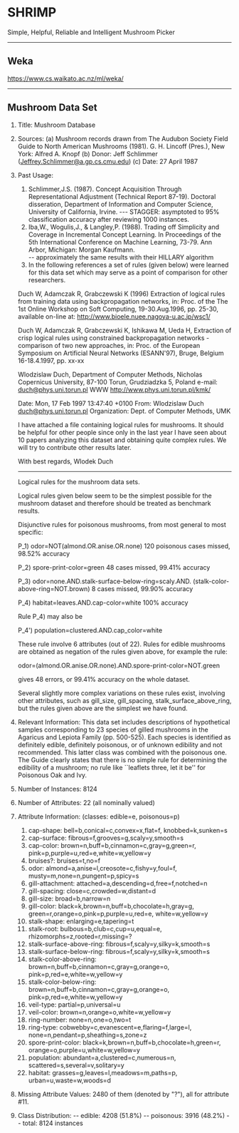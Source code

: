 # SHRIMP
Simple, Helpful, Reliable and Intelligent Mushroom Picker

---------------------------------------------------------------------------

## Weka
https://www.cs.waikato.ac.nz/ml/weka/

---------------------------------------------------------------------------

## Mushroom Data Set
1. Title: Mushroom Database

2. Sources: 
    (a) Mushroom records drawn from The Audubon Society Field Guide to North
        American Mushrooms (1981). G. H. Lincoff (Pres.), New York: Alfred
        A. Knopf
    (b) Donor: Jeff Schlimmer (Jeffrey.Schlimmer@a.gp.cs.cmu.edu)
    (c) Date: 27 April 1987

3. Past Usage:
    1. Schlimmer,J.S. (1987). Concept Acquisition Through Representational
       Adjustment (Technical Report 87-19).  Doctoral disseration, Department
       of Information and Computer Science, University of California, Irvine.
       --- STAGGER: asymptoted to 95% classification accuracy after reviewing
           1000 instances.
    2. Iba,W., Wogulis,J., & Langley,P. (1988).  Trading off Simplicity
       and Coverage in Incremental Concept Learning. In Proceedings of 
       the 5th International Conference on Machine Learning, 73-79.
       Ann Arbor, Michigan: Morgan Kaufmann.  
       -- approximately the same results with their HILLARY algorithm    
    3. In the following references a set of rules (given below) were
	learned for this data set which may serve as a point of
	comparison for other researchers.

	Duch W, Adamczak R, Grabczewski K (1996) Extraction of logical rules
	from training data using backpropagation networks, in: Proc. of the
	The 1st Online Workshop on Soft Computing, 19-30.Aug.1996, pp. 25-30,
	available on-line at: http://www.bioele.nuee.nagoya-u.ac.jp/wsc1/

	Duch W, Adamczak R, Grabczewski K, Ishikawa M, Ueda H, Extraction of
	crisp logical rules using constrained backpropagation networks -
	comparison of two new approaches, in: Proc. of the European Symposium
	on Artificial Neural Networks (ESANN'97), Bruge, Belgium 16-18.4.1997,
	pp. xx-xx

	Wlodzislaw Duch, Department of Computer Methods, Nicholas Copernicus
	University, 87-100 Torun, Grudziadzka 5, Poland
	e-mail: duch@phys.uni.torun.pl
	WWW     http://www.phys.uni.torun.pl/kmk/
	
	Date: Mon, 17 Feb 1997 13:47:40 +0100
	From: Wlodzislaw Duch <duch@phys.uni.torun.pl>
	Organization: Dept. of Computer Methods, UMK

	I have attached a file containing logical rules for mushrooms.
	It should be helpful for other people since only in the last year I
	have seen about 10 papers analyzing this dataset and obtaining quite
	complex rules. We will try to contribute other results later.

	With best regards, Wlodek Duch
	________________________________________________________________

	Logical rules for the mushroom data sets.

	Logical rules given below seem to be the simplest possible for the
	mushroom dataset and therefore should be treated as benchmark results.

	Disjunctive rules for poisonous mushrooms, from most general
	to most specific:

	P_1) odor=NOT(almond.OR.anise.OR.none)
	     120 poisonous cases missed, 98.52% accuracy

	P_2) spore-print-color=green
	     48 cases missed, 99.41% accuracy
         
	P_3) odor=none.AND.stalk-surface-below-ring=scaly.AND.
	          (stalk-color-above-ring=NOT.brown) 
	     8 cases missed, 99.90% accuracy
         
	P_4) habitat=leaves.AND.cap-color=white
	         100% accuracy     

	Rule P_4) may also be

	P_4') population=clustered.AND.cap_color=white

	These rule involve 6 attributes (out of 22). Rules for edible
	mushrooms are obtained as negation of the rules given above, for
	example the rule:

	odor=(almond.OR.anise.OR.none).AND.spore-print-color=NOT.green

	gives 48 errors, or 99.41% accuracy on the whole dataset.

	Several slightly more complex variations on these rules exist,
	involving other attributes, such as gill_size, gill_spacing,
	stalk_surface_above_ring, but the rules given above are the simplest
	we have found.


4. Relevant Information:
    This data set includes descriptions of hypothetical samples
    corresponding to 23 species of gilled mushrooms in the Agaricus and
    Lepiota Family (pp. 500-525).  Each species is identified as
    definitely edible, definitely poisonous, or of unknown edibility and
    not recommended.  This latter class was combined with the poisonous
    one.  The Guide clearly states that there is no simple rule for
    determining the edibility of a mushroom; no rule like ``leaflets
    three, let it be'' for Poisonous Oak and Ivy.

5. Number of Instances: 8124

6. Number of Attributes: 22 (all nominally valued)

7. Attribute Information: (classes: edible=e, poisonous=p)
     1. cap-shape:                bell=b,conical=c,convex=x,flat=f,
                                  knobbed=k,sunken=s
     2. cap-surface:              fibrous=f,grooves=g,scaly=y,smooth=s
     3. cap-color:                brown=n,buff=b,cinnamon=c,gray=g,green=r,
                                  pink=p,purple=u,red=e,white=w,yellow=y
     4. bruises?:                 bruises=t,no=f
     5. odor:                     almond=a,anise=l,creosote=c,fishy=y,foul=f,
                                  musty=m,none=n,pungent=p,spicy=s
     6. gill-attachment:          attached=a,descending=d,free=f,notched=n
     7. gill-spacing:             close=c,crowded=w,distant=d
     8. gill-size:                broad=b,narrow=n
     9. gill-color:               black=k,brown=n,buff=b,chocolate=h,gray=g,
                                  green=r,orange=o,pink=p,purple=u,red=e,
                                  white=w,yellow=y
    10. stalk-shape:              enlarging=e,tapering=t
    11. stalk-root:               bulbous=b,club=c,cup=u,equal=e,
                                  rhizomorphs=z,rooted=r,missing=?
    12. stalk-surface-above-ring: fibrous=f,scaly=y,silky=k,smooth=s
    13. stalk-surface-below-ring: fibrous=f,scaly=y,silky=k,smooth=s
    14. stalk-color-above-ring:   brown=n,buff=b,cinnamon=c,gray=g,orange=o,
                                  pink=p,red=e,white=w,yellow=y
    15. stalk-color-below-ring:   brown=n,buff=b,cinnamon=c,gray=g,orange=o,
                                  pink=p,red=e,white=w,yellow=y
    16. veil-type:                partial=p,universal=u
    17. veil-color:               brown=n,orange=o,white=w,yellow=y
    18. ring-number:              none=n,one=o,two=t
    19. ring-type:                cobwebby=c,evanescent=e,flaring=f,large=l,
                                  none=n,pendant=p,sheathing=s,zone=z
    20. spore-print-color:        black=k,brown=n,buff=b,chocolate=h,green=r,
                                  orange=o,purple=u,white=w,yellow=y
    21. population:               abundant=a,clustered=c,numerous=n,
                                  scattered=s,several=v,solitary=y
    22. habitat:                  grasses=g,leaves=l,meadows=m,paths=p,
                                  urban=u,waste=w,woods=d

8. Missing Attribute Values: 2480 of them (denoted by "?"), all for
   attribute #11.

9. Class Distribution: 
    --    edible: 4208 (51.8%)
    -- poisonous: 3916 (48.2%)
    --     total: 8124 instances